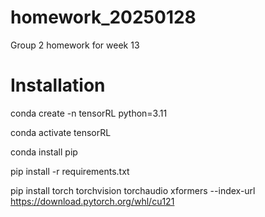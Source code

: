 # homework_20250128

Group 2 homework for week 13

# Installation
conda create -n tensorRL python=3.11

conda activate tensorRL

conda install pip

pip install -r requirements.txt 

pip install torch torchvision torchaudio xformers --index-url https://download.pytorch.org/whl/cu121

